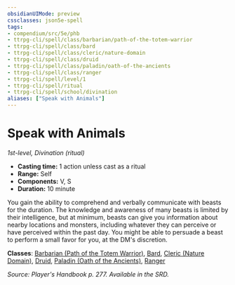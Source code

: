 ```yaml
---
obsidianUIMode: preview
cssclasses: json5e-spell
tags:
- compendium/src/5e/phb
- ttrpg-cli/spell/class/barbarian/path-of-the-totem-warrior
- ttrpg-cli/spell/class/bard
- ttrpg-cli/spell/class/cleric/nature-domain
- ttrpg-cli/spell/class/druid
- ttrpg-cli/spell/class/paladin/oath-of-the-ancients
- ttrpg-cli/spell/class/ranger
- ttrpg-cli/spell/level/1
- ttrpg-cli/spell/ritual
- ttrpg-cli/spell/school/divination
aliases: ["Speak with Animals"]
---
```

# Speak with Animals
*1st-level, Divination (ritual)*  

- **Casting time:** 1 action unless cast as a ritual
- **Range:** Self
- **Components:** V, S
- **Duration:** 10 minute

You gain the ability to comprehend and verbally communicate with beasts for the duration. The knowledge and awareness of many beasts is limited by their intelligence, but at minimum, beasts can give you information about nearby locations and monsters, including whatever they can perceive or have perceived within the past day. You might be able to persuade a beast to perform a small favor for you, at the DM's discretion.

**Classes**: [Barbarian (Path of the Totem Warrior)](compendium/classes/barbarian-path-of-the-totem-warrior.md), [Bard](compendium/classes/bard.md), [Cleric (Nature Domain)](compendium/classes/cleric-nature-domain.md), [Druid](compendium/classes/druid.md), [Paladin (Oath of the Ancients)](compendium/classes/paladin-oath-of-the-ancients.md), [Ranger](compendium/classes/ranger.md)

*Source: Player's Handbook p. 277. Available in the SRD.*